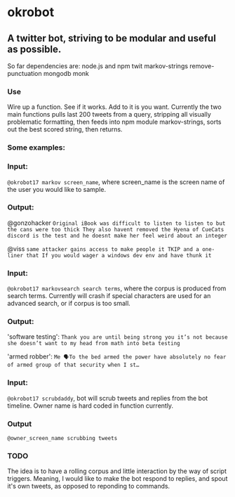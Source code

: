 # okrobot
## A twitter bot, striving to be modular and useful as possible.

So far dependencies are:
node.js and npm
twit
markov-strings
remove-punctuation
mongodb
monk

### Use

Wire up a function.  See if it works.  Add to it is you want.
Currently the two main functions pulls last 200 tweets from a query,
stripping all visually problematic formatting, then feeds into
npm module markov-strings, sorts out the best scored string,
then returns.

### Some examples:

### Input:
`@okrobot17 markov screen_name`, where screen_name is the screen name of the
user you would like to sample.

### Output:
@gonzohacker
`Original iBook was difficult to listen to listen to but the cans were too thick
They also havent removed the Hyena of CueCats
discord is the test and he doesnt make her feel weird about an integer`

@viss
`same attacker gains access to make people it
TKIP and a one-liner that
If you would wager a windows dev env and have thunk it`

### Input:
`@okrobot17 markovsearch search terms`, where the corpus is produced from search
terms. Currently will crash if special characters are used for an advanced search,
or if corpus is too small.

### Output:
'software testing':
`Thank you are until being strong you it’s not because she doesn’t want to my head from math into beta testing`

'armed robber':
`Me 🗣To the bed armed the power have absolutely no fear of armed group of that security when I st…`

### Input:
`@okrobot17 scrubdaddy`, bot will scrub tweets and replies from the bot timeline.
Owner name is hard coded in function currently.

### Output
`@owner_screen_name scrubbing tweets`


### TODO

The idea is to have a rolling corpus and little interaction by the way of script triggers.
Meaning, I would like to make the bot respond to replies, and spout it's own tweets, as
opposed to reponding to commands.
